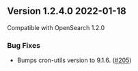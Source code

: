 ## Version 1.2.4.0 2022-01-18

Compatible with OpenSearch 1.2.0

### Bug Fixes

* Bumps cron-utils version to 9.1.6. ([#205](https://github.com/opensearch-project/alerting/pull/274))